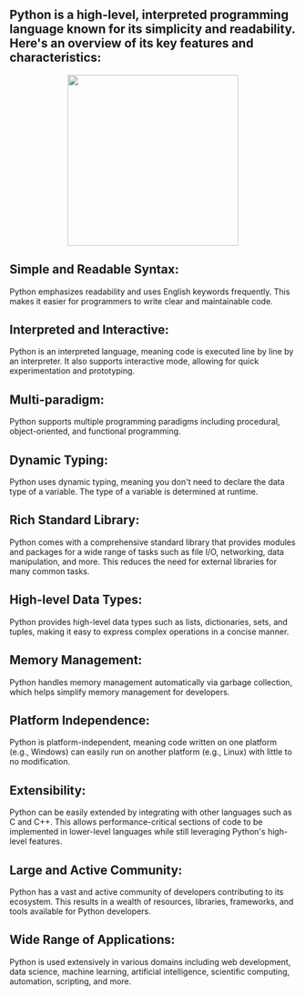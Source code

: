 ## Python is a high-level, interpreted programming language known for its simplicity and readability. Here's an overview of its key features and characteristics:

<div id="header" align="center">
  <img src="https://media.giphy.com/media/v1.Y2lkPTc5MGI3NjExMmhjY3BqeXc3NzN6MmJuMGNrb3VkdWc0ZDJlMjAwaXN2cnd1ODQyZSZlcD12MV9pbnRlcm5hbF9naWZfYnlfaWQmY3Q9Zw/l0FebmuLoiqkeCcla/giphy.gif" width = "300" />
</div>


## Simple and Readable Syntax: 
Python emphasizes readability and uses English keywords frequently. This makes it easier for programmers to write clear and maintainable code.

## Interpreted and Interactive: 
Python is an interpreted language, meaning code is executed line by line by an interpreter. It also supports interactive mode, allowing for quick experimentation and prototyping.

## Multi-paradigm: 
Python supports multiple programming paradigms including procedural, object-oriented, and functional programming.

## Dynamic Typing: 
Python uses dynamic typing, meaning you don't need to declare the data type of a variable. The type of a variable is determined at runtime.

## Rich Standard Library: 
Python comes with a comprehensive standard library that provides modules and packages for a wide range of tasks such as file I/O, networking, data manipulation, and more. This reduces the need for external libraries for many common tasks.

## High-level Data Types: 
Python provides high-level data types such as lists, dictionaries, sets, and tuples, making it easy to express complex operations in a concise manner.

## Memory Management: 
Python handles memory management automatically via garbage collection, which helps simplify memory management for developers.

## Platform Independence: 
Python is platform-independent, meaning code written on one platform (e.g., Windows) can easily run on another platform (e.g., Linux) with little to no modification.

## Extensibility: 
Python can be easily extended by integrating with other languages such as C and C++. This allows performance-critical sections of code to be implemented in lower-level languages while still leveraging Python's high-level features.

## Large and Active Community: 
Python has a vast and active community of developers contributing to its ecosystem. This results in a wealth of resources, libraries, frameworks, and tools available for Python developers.

## Wide Range of Applications: 
Python is used extensively in various domains including web development, data science, machine learning, artificial intelligence, scientific computing, automation, scripting, and more.
